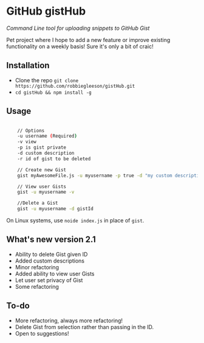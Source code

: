 # GitHub gistHub

*Command Line tool for uploading snippets to GitHub Gist*

Pet project where I hope to add a new feature or improve existing functionality on a weekly basis! Sure it's only a bit of craic!

## Installation
- Clone the repo `git clone https://github.com/robbiegleeson/gistHub.git`
- `cd gistHub && npm install -g`

## Usage



```bash

    // Options
    -u username (Required)
    -v view
    -p is gist private
    -d custom description
    -r id of gist to be deleted

    // Create new Gist
    gist myAwesomeFile.js -u myusername -p true -d "my custom description"

    // View user Gists
    gist -u myusername -v

    //Delete a Gist
    gist -u myusername -d gistId
```
On Linux systems, use `noide index.js` in place of `gist`.


## What's new version 2.1
- Ability to delete Gist given ID
- Added custom descriptions
- Minor refactoring
- Added ability to view user Gists
- Let user set privacy of Gist
- Some refactoring

## To-do
- More refactoring, always more refactoring!
- Delete Gist from selection rather than passing in the ID.
- Open to suggestions!
